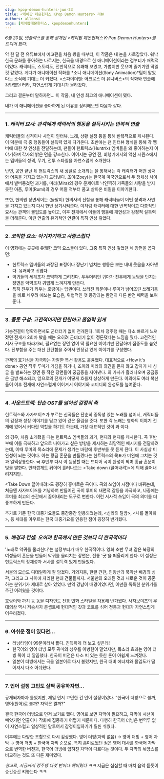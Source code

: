 ```yaml
---
slug: kpop-demon-hunters-jun-23
title: <케이팝 데몬헌터스 KPop Demon Hunters> 리뷰
authors: allonsi
tags: [케이팝데몬헌터스, kpopdemonhunters]
---
```


*6월 20일, 넷플릭스를 통해 공개된 <케이팝 데몬헌터스 K-Pop Demon Hunters>를 드디어 봤다.*

약 한 달 전 유튜브에서 예고편을 처음 봤을 때부터, 이 작품은 내 눈을 사로잡았다. 워낙 한국 문화를 좋아하는 나로서는, 한국을 배경으로 한 애니메이션이라는 점부터가 매력적이었다. 캐릭터도, 스토리도, 전반적으로 유쾌해 보였고, 가볍지만 웃으며 즐기기엔 딱일 것 같았다. 게다가 애니메이션 작화를 *소니 애니메이션(Sony Animation)*팀이 맡았다는 소식에 기대는 더 커졌다. <스파이더맨: 어크로스 더 유니버스>의 작화와 연출에 감탄했던 터라, 자연스럽게 기대치가 올라갔다.

그리고 결론부터 말하자면... 이 작품, 내 인생 최고의 애니메이션이 됐다.

내가 이 애니메이션을 좋아하게 된 이유를 정리해보면 다음과 같다.

---

### 1. *캐릭터 묘사: 관객에게 캐릭터의 행동을 설득시키는 반복적 연출*

캐릭터들의 성격이나 사연이 인터뷰, 노래, 상황 설정 등을 통해 반복적으로 제시된다. 이 덕분에 극 중 행동들이 설득력 있게 다가온다. 초반에는 팬 인터뷰 형식을 통해 각 멤버에 대한 첫 인상을 전달하는데, 팬들이 헌트릭스(Huntr/x) 멤버들을 왜 좋아하는지 이야기하며 각자의 밝은 면을 강조한다. 이어지는 공연 전, 비행기에서의 액션 시퀀스에서는 멤버들의 성격, 무기, 전투 스타일을 자연스럽게 소개한다.

반면, 공연 끝난 뒤 헌트릭스의 새 싱글로 소개되는 <Golden>을 통해서는 각 캐릭터가 어떤 상처와 어둠을 가지고 있는지 드러낸다. 조이(Zoey)는 한국계 미국인으로서 두 정체성 사이에서 발버둥쳤던 과거를, 미라(Mira)의 경우 문제아로 낙인찍혀 가족들의 사랑을 받지 못한 아픔, 루미(Rumi)의 경우 어릴 적부터 품고 살아온 비밀을 이야기한다. 

또한, 한의원 장면세어는 (돌팔이) 한의사의 진찰을 통해 캐릭터들이 어떤 성격과 사연을 가지고 있는지 다시 한번 상기시켜준다. 이처럼 캐릭터에 대한 반복적이고 다층적인 묘사는 관객의 몰입도를 높이고, 이후 전개에서 이들의 행동에 개연성과 감정적 설득력을 더해준다. 이런 연출의 유기적인 연결이 특히 인상 깊었다.

---

### 2. *코믹한 요소: 아기자기하고 사랑스럽다*

이 영화에는 곳곳에 유쾌한 코믹 요소들이 있다. 그중 특히 인상 깊었던 세 장면을 꼽자면:

- 헌트릭스 멤버들의 과장된 표정이나 장난기 넘치는 행동은 보는 내내 웃음을 자아낸다. 유쾌하고 귀엽다.
- 악귀들의 세계조차 코믹하게 그려진다. 우두머리인 귀마가 진우에게 농담을 던지는 장면은 악역조차 귀엽게 느껴지게 만든다.
- 특히 진우가 키우는 호랑이는 압권이다. 쓰러진 화분이나 루미가 넘어뜨린 쓰레기통을 바로 세우려 애쓰는 모습은, 위협적인 첫 등장과는 완전히 다른 반전 매력을 보여준다.

---

### 3. *플롯 구성: 고전적이지만 탄탄하고 흡입력 있게*

기승전결이 명확하면서도 군더더기 없이 전개된다. 1회차 정주행 때는 다소 빠르게 느껴졌던 전개가 2회차 봤을 때는 오히려 군더더기 없이 정돈됐다는 느낌을 줬다. 고전적인 서사 구조를 따라가되, 필요없는 장면 없이 딱 필요한 이야기만 전달하며 집중도를 높였다. 진부함을 주는 대신 탄탄함을 주어서 안정감 있게 이야기를 구성했다. 

관객의 호기심을 자극하는 자잘한 복선 활용도 훌륭했다. 대표적으로 <How it's done> 공연 직후 루미가 기침을 하거나, 조이와 미라의 의견을 듣지 않고 갑자기 새 싱글 <Golden>을 발표하는 장면 등 작은 장면들이 궁금증을 자아낸다. <Golden>의 가사가 흘러나오며 궁금증은 금방 해소되고, 앞으로의 전개가 어떻게 흐를지 상상하게 만든다. 이외에도 여러 복선들이 이후 전개에 자연스럽게 이어져서 이야기와 코미디의 완성도를 높여준다.

---

### 4. *사운드트랙: 단순 OST를 넘어선 감정의 축*

헌트릭스와 사자보이즈가 부르는 신곡들은 단순히 중독성 있는 노래를 넘어서, 캐릭터들의 감정과 성장 이야기를 담고 있어 깊은 울림을 준다. 또한 각 노래는 영화의 이야기 전개에 있어서 커다란 역할을 하기도 하는데, 가장 대표적인 것이 <Golden>과 <Take down>이다.

<Golden>의 경우, 처음 소개됐을 때는 헌트릭스 멤버들의 과거, 현재와 현재를 제시한다. 곡 후반부에 이를 극복하고 앞으로 나아가고 싶은 방향을 제시하는 희망적인 메시지를 전달하려는데, 이때 루미의 목소리에 문제가 생기는 바람에 <Golden> 후반부를 못 듣게 된다. <Golden>이 사실상 미완성이 되는 것이다. 이는 황금 혼문을 만들겠다는 헌트릭스의 목표가 미완에 그치는 것과 일맥상통한다. 극 후반부 다시 <Golden>이 등장할 때는 드디어 곡이 완성이 되며 황금 혼문이 빛을 발한다. 안타깝게도 뒤이어 흘러나오는 <Take down (끌어내려)>에 의해 끌어내려지지만..

<Take Down 끌어내려>도 굉장히 흥미로운 곡이다. 곡의 쓰임이 시점마다 바뀌는데, 처음엔 사자보이즈를 겨냥하여 만들어진 곡이 루미의 내면적 갈등을 자극하고, 나중에는 루미를 최고의 순간에서 끌어내리는 도구로 변한다. 이런 서사적 쓰임이 곡의 의미를 더 풍부하게 만든다.

추가로 기존 한국 대중가요들도 중간중간 인용되었는데, <신라의 달밤>, <나를 돌아봐>, <Strategy> 등 세대를 아우르는 한국 대중가요를 인용한 점이 굉장히 반가웠다.

---

### 5. *배경과 컨셉: 오히려 한국에서 만든 것보다 더 한국적이다*

'노래로 악귀를 물리친다'는 설정부터가 매우 한국적이다. 영화 초반 무녀 같은 복장의 여성들이 혼문을 만들어 악귀를 물리치는 장면은, 전통 '굿'을 떠올리게 한다. 이 설정은 헌트릭스의 정체성과 서사를 설득력 있게 만들었다.

서울의 모습도 디테일하게 잘 담겼다. 기와지붕, 한글 간판, 인왕산과 북악산 배경의 성곽, 그리고 그 사이에 자리한 현대 건물들까지. 서울만의 오래된 것과 새로운 것이 공존하는 분위기가 제대로 살아 있었다. 만약 강남이 배경이었다면, 이만큼 독특한 분위기를 주긴 어려웠을 것이다.

호랑이와 까치 등 동물 디자인도 전통 민화 스타일을 차용해 반가웠다. 사자보이즈의 무대의상 역시 저승사자 콘셉트에 현대적인 갓과 코트를 섞어 전통과 현대가 자연스럽게 어우러졌다.

---

### 6. 아쉬운 점이 있다면...

- 러닝타임이 99분이라서 짧다. 진득하게 더 보고 싶은데!
- 한국어와 영어 더빙 모두 귀마의 성우를 이병헌이 맡았지만, 목소리 효과는 영어 더빙 쪽이 더 깔끔했다. 한국어 버전은 다소 떠 있는 듯한 톤이 아쉽게 느껴졌다.
- 일본어 더빙에서는 곡을 일본어로 다시 불렀지만, 원곡 대비 에너지와 몰입도가 떨어져서 다소 아쉬웠다.

---

### 7. 언어 설정 고민도 살짝 공유하자면...

공개되자마자 틀었지만, 제일 먼저 고민한 건 언어 설정이었다.
"한국어 더빙으로 볼까, 영어(원어)로 볼까? 자막은 켤까?"

결국 한국어 더빙으로 먼저 보기로 했다. 영어로 보면 자막이 필요하고, 자막에 시선이 빼앗기면 연출이나 작화에 집중하기 어렵기 때문이다. 다행히 한국어 더빙은 번역투 없이 자연스럽고 일상적인 말투여서 감정이입하기가 훨씬 쉬웠다.

이후에는 다양한 조합으로 다시 감상했다.
영어 더빙(자막 없음) $\rightarrow$ 영어 더빙 + 영어 자막 $\rightarrow$ 영어 더빙 + 한국어 자막 순으로.
특히 흥미로웠던 점은 영어 대사를 한국어 자막으로 번역한 버전과, 한국어 더빙에 입혀진 자막이 다르다는 것이다. 두 자막의 뉘앙스를 비교하는 것도 또 다른 재미였다.

*참고로, 지금까지 정주행 다섯 번이나 해버렸다 ㅋㅋ* 지금은 심심할 때 마치 음악 듣듯이 중간중간 켜놓는다 ㅋㅋ





